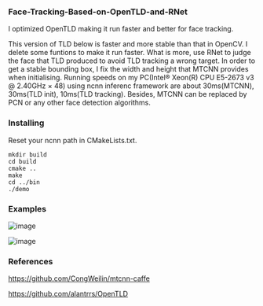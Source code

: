 ### Face-Tracking-Based-on-OpenTLD-and-RNet

I optimized OpenTLD making it run faster and better for face tracking.

This version of TLD below is faster and more stable than that in OpenCV. I delete some funtions to make it run faster. What is more, use RNet to judge the face that TLD produced to avoid TLD tracking a wrong target. In order to get a stable bounding box, I fix the width and height that MTCNN provides when initialising. Running speeds on my PC(Intel® Xeon(R) CPU E5-2673 v3 @ 2.40GHz × 48) using ncnn inferenc framework are about 30ms(MTCNN), 30ms(TLD init), 10ms(TLD tracking). Besides, MTCNN can be replaced by PCN or any other face detection algorithms.

### Installing

Reset your ncnn path in CMakeLists.txt.

```shell
mkdir build
cd build
cmake ..
make
cd ../bin
./demo
```

### Examples

![image](https://github.com/HandsomeHans/Face-Tracking-Based-on-OpenTLD-and-RNet/blob/master/example/saved.gif)

![image](https://github.com/HandsomeHans/Face-Tracking-Based-on-OpenTLD-and-RNet/blob/master/example/saved_2.gif)

### References

https://github.com/CongWeilin/mtcnn-caffe

https://github.com/alantrrs/OpenTLD
